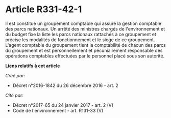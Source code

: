 # Article R331-42-1

Il  est constitué un groupement comptable qui assure la gestion comptable  des parcs nationaux. Un arrêté des ministres
chargés de l'environnement  et du budget fixe la liste les parcs nationaux rattachés à ce groupement  et précise les
modalités de fonctionnement et le siège de ce  groupement. L'agent comptable du groupement tient la comptabilité de  chacun
des parcs du groupement et est personnellement et pécuniairement  responsable des opérations comptables effectuées par le
personnel placé  sous son autorité.

**Liens relatifs à cet article**

_Créé par_:

  - Décret n°2016-1842 du 26 décembre 2016 - art. 2

_Cité par_:

  - Décret n°2017-65 du 24 janvier 2017 - art. 2 (V)
  - Code de l'environnement - art. R131-33 (V)
